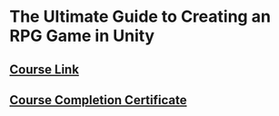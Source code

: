# The Ultimate Guide to Creating an RPG Game in Unity

## [Course Link](https://www.udemy.com/course/2d-rpg-alexdev/learn/)

## [Course Completion Certificate]()
